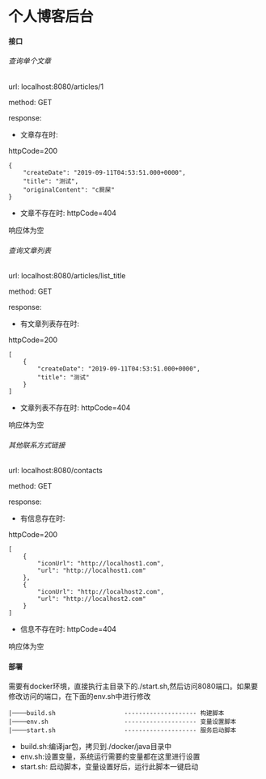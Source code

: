 # 个人博客后台

#### 接口
###### 查询单个文章
url: localhost:8080/articles/1

method: GET

response: 

* 文章存在时:

httpCode=200
```
{
    "createDate": "2019-09-11T04:53:51.000+0000",
    "title": "测试",
    "originalContent": "c屙屎"
}
```
* 文章不存在时:
httpCode=404

响应体为空

###### 查询文章列表

url: localhost:8080/articles/list_title

method: GET

response: 

* 有文章列表存在时:

httpCode=200
```
[
    {
        "createDate": "2019-09-11T04:53:51.000+0000",
        "title": "测试"
    }
]
```
* 文章列表不存在时:
httpCode=404

响应体为空

###### 其他联系方式链接

url: localhost:8080/contacts

method: GET

response: 

* 有信息存在时:

httpCode=200
```
[
    {
        "iconUrl": "http://localhost1.com",
        "url": "http://localhost1.com"
    },
    {
        "iconUrl": "http://localhost2.com",
        "url": "http://localhost2.com"
    }
]
```
* 信息不存在时:
httpCode=404

响应体为空

#### 部署
需要有docker环境，直接执行主目录下的./start.sh,然后访问8080端口。如果要修改访问的端口，在下面的env.sh中进行修改
```
|────build.sh                   -------------------- 构建脚本
|────env.sh                     -------------------- 变量设置脚本         
|────start.sh                   -------------------- 服务启动脚本
```
* build.sh:编译jar包，拷贝到./docker/java目录中
* env.sh:设置变量，系统运行需要的变量都在这里进行设置
* start.sh: 启动脚本，变量设置好后，运行此脚本一键启动
